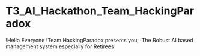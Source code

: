# T3_AI_Hackathon_Team_HackingParadox
 
!Hello Everyone
!Team HackingParadox presents you,
!The Robust AI based management system especially for Retirees
